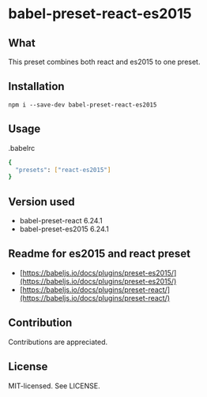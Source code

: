 babel-preset-react-es2015
======

What
------
This preset combines both react and es2015 to one preset.


Installation
------
```
npm i --save-dev babel-preset-react-es2015
```

Usage
------
.babelrc
```bash
{
  "presets": ["react-es2015"]
}
```

Version used
------
* babel-preset-react 6.24.1
* babel-preset-es2015 6.24.1

Readme for es2015 and react preset
------

* [https://babeljs.io/docs/plugins/preset-es2015/](https://babeljs.io/docs/plugins/preset-es2015/)
* [https://babeljs.io/docs/plugins/preset-react/](https://babeljs.io/docs/plugins/preset-react/)

Contribution
------
Contributions are appreciated.

License
------
MIT-licensed. See LICENSE.
